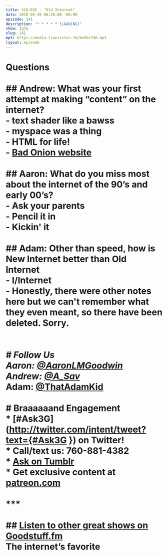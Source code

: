 ```yaml
---
title: S10:E02 - "Old Internet"
date: 2018-05-30 08:26:00 -06:00
episode: 141
description: "* * * * * [LOADING]"
show: 3g3q
slug: 141
mp3: https://media.transistor.fm/be9bc746.mp3
layout: episode
---
```


# Questions <br><br>## Andrew: What was your first attempt at making “content” on the internet?<br>- text shader like a bawss<br>- myspace was a thing<br>- HTML for life!<br>- [Bad Onion website](https://web.archive.org/web/20000817220915/http://badonion.8k.com/)<br><br>## Aaron: What do you miss most about the internet of the 90’s and early 00’s?<br>- Ask your parents<br>- Pencil it in<br>- Kickin' it<br><br>## Adam: Other than speed, how is New Internet better than Old Internet <br>- I/Internet<br>- Honestly, there were other notes here but we can't remember what they even meant, so there have been deleted. Sorry.<br><br>***<br># Follow Us<br>* Aaron: [@AaronLMGoodwin](http://twitter.com/aaronlmgoodwin)<br>* Andrew: [@A_Sav](http://twitter.com/a_sav)<br>* Adam: [@ThatAdamKid](http://twitter.com/thatadamkid)<br><br># Braaaaaand Engagement<br>* [#Ask3G](http://twitter.com/intent/tweet?text={#Ask3G }) on Twitter!<br>* Call/text us: 760-881-4382<br>* [Ask on Tumblr](http://3g3q.co/ask)<br>* Get exclusive content at [patreon.com](http://www.patreon.com/3g3q)<br><br>***<br><br>## [Listen to other great shows on Goodstuff.fm](http://goodstuff.fm/)<br>The internet’s favorite